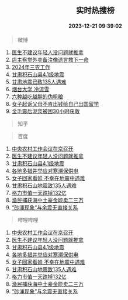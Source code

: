 <div align="center"><h2>实时热搜榜</h2><h4>2023-12-21 09:39:02</h4></div>

> 微博  

1. [医生不建议年轻人没问题就推拿](https://s.weibo.com/weibo?q=%23%E5%8C%BB%E7%94%9F%E4%B8%8D%E5%BB%BA%E8%AE%AE%E5%B9%B4%E8%BD%BB%E4%BA%BA%E6%B2%A1%E9%97%AE%E9%A2%98%E5%B0%B1%E6%8E%A8%E6%8B%BF%23&t=31&band_rank=1&Refer=top)<br />
2. [店主察觉外卖备注像遗言救下一命](https://s.weibo.com/weibo?q=%23%E5%BA%97%E4%B8%BB%E5%AF%9F%E8%A7%89%E5%A4%96%E5%8D%96%E5%A4%87%E6%B3%A8%E5%83%8F%E9%81%97%E8%A8%80%E6%95%91%E4%B8%8B%E4%B8%80%E5%91%BD%23&t=31&band_rank=2&Refer=top)<br />
3. [2024年三农工作](https://s.weibo.com/weibo?q=%232024%E5%B9%B4%E4%B8%89%E5%86%9C%E5%B7%A5%E4%BD%9C%23&t=31&band_rank=3&Refer=top)<br />
4. [甘肃积石山县4.1级地震](https://s.weibo.com/weibo?q=%23%E7%94%98%E8%82%83%E7%A7%AF%E7%9F%B3%E5%B1%B1%E5%8E%BF4.1%E7%BA%A7%E5%9C%B0%E9%9C%87%23&t=31&band_rank=4&Refer=top)<br />
5. [甘肃地震已致135人遇难](https://s.weibo.com/weibo?q=%23%E7%94%98%E8%82%83%E5%9C%B0%E9%9C%87%E5%B7%B2%E8%87%B4135%E4%BA%BA%E9%81%87%E9%9A%BE%23&t=31&band_rank=5&Refer=top)<br />
6. [烟台大学 冷流雪](https://s.weibo.com/weibo?q=%E7%83%9F%E5%8F%B0%E5%A4%A7%E5%AD%A6%20%E5%86%B7%E6%B5%81%E9%9B%AA&t=31&band_rank=6&Refer=top)<br />
7. [六种越吃越胖的伪粗粮](https://s.weibo.com/weibo?q=%E5%85%AD%E7%A7%8D%E8%B6%8A%E5%90%83%E8%B6%8A%E8%83%96%E7%9A%84%E4%BC%AA%E7%B2%97%E7%B2%AE&t=31&band_rank=7&Refer=top)<br />
8. [女子起诉父母不肯出钱给自己出国留学](https://s.weibo.com/weibo?q=%23%E5%A5%B3%E5%AD%90%E8%B5%B7%E8%AF%89%E7%88%B6%E6%AF%8D%E4%B8%8D%E8%82%AF%E5%87%BA%E9%92%B1%E7%BB%99%E8%87%AA%E5%B7%B1%E5%87%BA%E5%9B%BD%E7%95%99%E5%AD%A6%23&t=31&band_rank=8&Refer=top)<br />
9. [金毛震后泥浆被困30小时获救](https://s.weibo.com/weibo?q=%23%E9%87%91%E6%AF%9B%E9%9C%87%E5%90%8E%E6%B3%A5%E6%B5%86%E8%A2%AB%E5%9B%B030%E5%B0%8F%E6%97%B6%E8%8E%B7%E6%95%91%23&t=31&band_rank=9&Refer=top)<br />

> 知乎  


> 百度  

1. [中央农村工作会议在京召开](https://www.baidu.com/s?wd=%E4%B8%AD%E5%A4%AE%E5%86%9C%E6%9D%91%E5%B7%A5%E4%BD%9C%E4%BC%9A%E8%AE%AE%E5%9C%A8%E4%BA%AC%E5%8F%AC%E5%BC%80&sa=fyb_news&rsv_dl=fyb_news)<br />
2. [医生不建议年轻人没问题就推拿](https://www.baidu.com/s?wd=%E5%8C%BB%E7%94%9F%E4%B8%8D%E5%BB%BA%E8%AE%AE%E5%B9%B4%E8%BD%BB%E4%BA%BA%E6%B2%A1%E9%97%AE%E9%A2%98%E5%B0%B1%E6%8E%A8%E6%8B%BF&sa=fyb_news&rsv_dl=fyb_news)<br />
3. [甘肃积石山县4.1级地震](https://www.baidu.com/s?wd=%E7%94%98%E8%82%83%E7%A7%AF%E7%9F%B3%E5%B1%B1%E5%8E%BF4.1%E7%BA%A7%E5%9C%B0%E9%9C%87&sa=fyb_news&rsv_dl=fyb_news)<br />
4. [各地多措并举应对寒潮保供电](https://www.baidu.com/s?wd=%E5%90%84%E5%9C%B0%E5%A4%9A%E6%8E%AA%E5%B9%B6%E4%B8%BE%E5%BA%94%E5%AF%B9%E5%AF%92%E6%BD%AE%E4%BF%9D%E4%BE%9B%E7%94%B5&sa=fyb_news&rsv_dl=fyb_news)<br />
5. [女子回家看娃 不幸在地震中遇难](https://www.baidu.com/s?wd=%E5%A5%B3%E5%AD%90%E5%9B%9E%E5%AE%B6%E7%9C%8B%E5%A8%83+%E4%B8%8D%E5%B9%B8%E5%9C%A8%E5%9C%B0%E9%9C%87%E4%B8%AD%E9%81%87%E9%9A%BE&sa=fyb_news&rsv_dl=fyb_news)<br />
6. [甘肃积石山地震致135人遇难](https://www.baidu.com/s?wd=%E7%94%98%E8%82%83%E7%A7%AF%E7%9F%B3%E5%B1%B1%E5%9C%B0%E9%9C%87%E8%87%B4135%E4%BA%BA%E9%81%87%E9%9A%BE&sa=fyb_news&rsv_dl=fyb_news)<br />
7. [格力市值一天跌掉132亿](https://www.baidu.com/s?wd=%E6%A0%BC%E5%8A%9B%E5%B8%82%E5%80%BC%E4%B8%80%E5%A4%A9%E8%B7%8C%E6%8E%89132%E4%BA%BF&sa=fyb_news&rsv_dl=fyb_news)<br />
8. [渔民捕获海中土豪金能卖二三万](https://www.baidu.com/s?wd=%E6%B8%94%E6%B0%91%E6%8D%95%E8%8E%B7%E6%B5%B7%E4%B8%AD%E5%9C%9F%E8%B1%AA%E9%87%91%E8%83%BD%E5%8D%96%E4%BA%8C%E4%B8%89%E4%B8%87&sa=fyb_news&rsv_dl=fyb_news)<br />
9. [“砂涌现象”与余震无直接关系](https://www.baidu.com/s?wd=%E2%80%9C%E7%A0%82%E6%B6%8C%E7%8E%B0%E8%B1%A1%E2%80%9D%E4%B8%8E%E4%BD%99%E9%9C%87%E6%97%A0%E7%9B%B4%E6%8E%A5%E5%85%B3%E7%B3%BB&sa=fyb_news&rsv_dl=fyb_news)<br />

> 哔哩哔哩  

1. [中央农村工作会议在京召开](https://www.baidu.com/s?wd=%E4%B8%AD%E5%A4%AE%E5%86%9C%E6%9D%91%E5%B7%A5%E4%BD%9C%E4%BC%9A%E8%AE%AE%E5%9C%A8%E4%BA%AC%E5%8F%AC%E5%BC%80&sa=fyb_news&rsv_dl=fyb_news)<br />
2. [医生不建议年轻人没问题就推拿](https://www.baidu.com/s?wd=%E5%8C%BB%E7%94%9F%E4%B8%8D%E5%BB%BA%E8%AE%AE%E5%B9%B4%E8%BD%BB%E4%BA%BA%E6%B2%A1%E9%97%AE%E9%A2%98%E5%B0%B1%E6%8E%A8%E6%8B%BF&sa=fyb_news&rsv_dl=fyb_news)<br />
3. [甘肃积石山县4.1级地震](https://www.baidu.com/s?wd=%E7%94%98%E8%82%83%E7%A7%AF%E7%9F%B3%E5%B1%B1%E5%8E%BF4.1%E7%BA%A7%E5%9C%B0%E9%9C%87&sa=fyb_news&rsv_dl=fyb_news)<br />
4. [各地多措并举应对寒潮保供电](https://www.baidu.com/s?wd=%E5%90%84%E5%9C%B0%E5%A4%9A%E6%8E%AA%E5%B9%B6%E4%B8%BE%E5%BA%94%E5%AF%B9%E5%AF%92%E6%BD%AE%E4%BF%9D%E4%BE%9B%E7%94%B5&sa=fyb_news&rsv_dl=fyb_news)<br />
5. [女子回家看娃 不幸在地震中遇难](https://www.baidu.com/s?wd=%E5%A5%B3%E5%AD%90%E5%9B%9E%E5%AE%B6%E7%9C%8B%E5%A8%83+%E4%B8%8D%E5%B9%B8%E5%9C%A8%E5%9C%B0%E9%9C%87%E4%B8%AD%E9%81%87%E9%9A%BE&sa=fyb_news&rsv_dl=fyb_news)<br />
6. [甘肃积石山地震致135人遇难](https://www.baidu.com/s?wd=%E7%94%98%E8%82%83%E7%A7%AF%E7%9F%B3%E5%B1%B1%E5%9C%B0%E9%9C%87%E8%87%B4135%E4%BA%BA%E9%81%87%E9%9A%BE&sa=fyb_news&rsv_dl=fyb_news)<br />
7. [格力市值一天跌掉132亿](https://www.baidu.com/s?wd=%E6%A0%BC%E5%8A%9B%E5%B8%82%E5%80%BC%E4%B8%80%E5%A4%A9%E8%B7%8C%E6%8E%89132%E4%BA%BF&sa=fyb_news&rsv_dl=fyb_news)<br />
8. [渔民捕获海中土豪金能卖二三万](https://www.baidu.com/s?wd=%E6%B8%94%E6%B0%91%E6%8D%95%E8%8E%B7%E6%B5%B7%E4%B8%AD%E5%9C%9F%E8%B1%AA%E9%87%91%E8%83%BD%E5%8D%96%E4%BA%8C%E4%B8%89%E4%B8%87&sa=fyb_news&rsv_dl=fyb_news)<br />
9. [“砂涌现象”与余震无直接关系](https://www.baidu.com/s?wd=%E2%80%9C%E7%A0%82%E6%B6%8C%E7%8E%B0%E8%B1%A1%E2%80%9D%E4%B8%8E%E4%BD%99%E9%9C%87%E6%97%A0%E7%9B%B4%E6%8E%A5%E5%85%B3%E7%B3%BB&sa=fyb_news&rsv_dl=fyb_news)<br />
